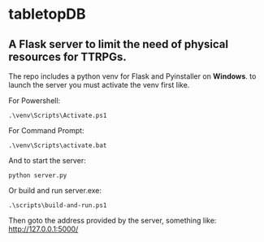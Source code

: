 # tabletopDB

## A Flask server to limit the need of physical resources for TTRPGs.

The repo includes a python venv for Flask and Pyinstaller on **Windows**.
to launch the server you must activate the venv first like.

For Powershell:

```
.\venv\Scripts\Activate.ps1
```

For Command Prompt:

```
.\venv\Scripts\activate.bat
```

And to start the server:

```
python server.py
```

Or build and run server.exe:

```
.\scripts\build-and-run.ps1
```

Then goto the address provided by the server, something like: http://127.0.0.1:5000/
